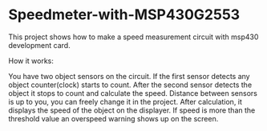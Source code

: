 # Speedmeter-with-MSP430G2553

This project shows how to make a speed measurement circuit with msp430 development card. 

How it works:

You have two object sensors on the circuit. If the first sensor detects any object counter(clock) starts to count. After the second sensor detects the object it stops to count and calculate the speed. Distance between sensors is up  to you, you can freely change it in the project. After calculation, it displays the speed of the object on the displayer. If speed is more than the threshold value an overspeed warning shows up on the screen. 

